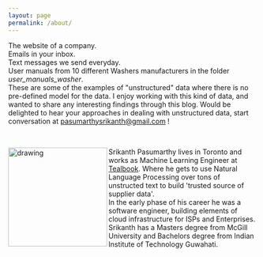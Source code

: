 ```yaml
---
layout: page
permalink: /about/
---
```


The website of a company.  
Emails in your inbox.  
Text messages we send everyday.  
User manuals from 10 different Washers manufacturers in the folder *user_manuals_washer*.  
These are some of the examples of "unstructured" data where there is no pre-defined model for the data.
I enjoy working with this kind of data, and wanted to share any interesting findings through this blog.
Would be delighted to hear your approaches in dealing with unstructured data, start conversation
at <pasumarthysrikanth@gmail.com> !  

&nbsp;
&nbsp;

<p><img src="/images/display_picture.jpg" alt="drawing" width="200" align="left"/> Srikanth Pasumarthy lives in Toronto
and works as Machine Learning Engineer at 
<a href = "http://www.tealbook.com">Tealbook</a>. Where he gets to use Natural Language Processing over tons of 
unstructed text to build 'trusted source of supplier data'.<br>
In the early phase of his career he was a software engineer, building
elements of cloud infrastructure for ISPs and Enterprises.<br>
Srikanth has a Masters degree from McGill University 
and Bachelors degree from Indian Institute of Technology Guwahati.</p>
